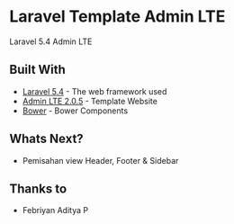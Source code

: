# Laravel Template Admin LTE

Laravel 5.4 Admin LTE

## Built With

* [Laravel 5.4](laravel.com) - The web framework used
* [Admin LTE 2.0.5](https://github.com/ColorlibHQ/AdminLTE/releases/tag/v2.0.5) - Template Website
* [Bower](https://bower.io/) - Bower Components

## Whats Next?

* Pemisahan view Header, Footer & Sidebar

## Thanks to 
* Febriyan Aditya P 
